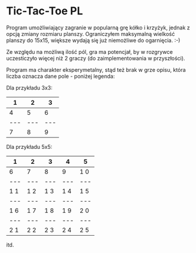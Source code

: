 # Tic-Tac-Toe PL

Program umożliwiający zagranie w popularną grę kółko i krzyżyk, jednak z opcją zmiany rozmiaru planszy.
Ograniczyłem maksymalną wielkość planszy do 15x15, większe wydają się już niemożliwe do ogarnięcia. :-)

Ze względu na możliwą ilość pól, gra ma potencjał, by w rozgrywce uczesticzyło więcej niż 2 graczy (do zaimplementowania w przyszłości).

Program ma charakter eksperymetalny, stąd też brak w grze opisu, która liczba oznacza dane pole - poniżej legenda:

Dla przykładu 3x3:

 1 | 2 | 3
---|---|---
 4 | 5 | 6
---|---|---
 7 | 8 | 9
 
 Dla przykładu 5x5:
 
 1 | 2 | 3 | 4 | 5
---|---|---|---|---
 6 | 7 | 8 | 9 |1 0
---|---|---|---|---
1 1|1 2|1 3|1 4|1 5
---|---|---|---|---
1 6|1 7|1 8|1 9|2 0
---|---|---|---|---
2 1|2 2|2 3|2 4|2 5 

itd.
